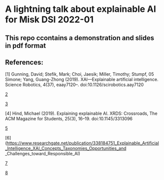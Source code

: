 # A lightning talk about explainable AI for Misk DSI 2022-01 
## This repo ccontains a demonstration and slides in pdf format

## References: 

[1] Gunning, David; Stefik, Mark; Choi, Jaesik; Miller, Timothy; Stumpf, 05 Simone; Yang, Guang-Zhong (2019). XAI—Explainable artificial
intelligence. Science Robotics, 4(37), eaay7120–.
doi:10.1126/scirobotics.aay7120

[2](https://en.m.wikipedia.org/wiki/Explainable_artificial_intelligence)

[3](https://www.ibm.com/blogs/research/2019/08/ai-explainability-360/)

[4] Hind, Michael (2019). Explaining explainable AI. XRDS: Crossroads, The ACM Magazine for Students, 25(3), 16–19. doi:10.1145/3313096

[5](https://www.intechopen.com/chapters/72398)

[6](https://www.researchgate.net/publication/338184751_Explainable_Artificial_Intelligence_XAI_Concepts_Taxonomies_Opportunities_and _Challenges_toward_Responsible_AI)

[7](https://towardsdatascience.com/what-is-explainable-ai-xai-afc56938d513)

[8](https://towardsdatascience.com/explainable-ai-xai-a-guide-to-7-packages-in-python-to-explain-your-models-932967f0634b)

